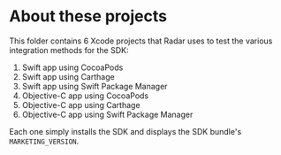 # About these projects

This folder contains 6 Xcode projects that Radar uses to test the various integration methods for the SDK:

1. Swift app using CocoaPods
2. Swift app using Carthage
3. Swift app using Swift Package Manager
4. Objective-C app using CocoaPods
5. Objective-C app using Carthage
6. Objective-C app using Swift Package Manager

Each one simply installs the SDK and displays the SDK bundle's `MARKETING_VERSION`.

